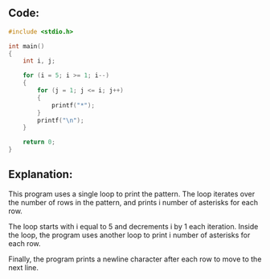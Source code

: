 ## Code:

```c
#include <stdio.h>

int main()
{
    int i, j;

    for (i = 5; i >= 1; i--)
    {
        for (j = 1; j <= i; j++)
        {
            printf("*");
        }
        printf("\n");
    }

    return 0;
}
```

## Explanation:

This program uses a single loop to print the pattern. The loop iterates over the number of rows in the pattern, and prints i number of asterisks for each row.

The loop starts with i equal to 5 and decrements i by 1 each iteration. Inside the loop, the program uses another loop to print i number of asterisks for each row.

Finally, the program prints a newline character after each row to move to the next line.